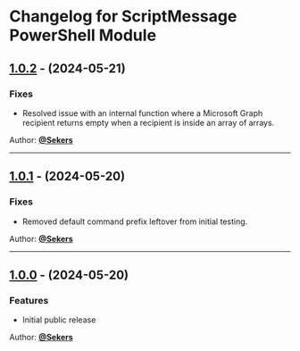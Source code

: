 # Changelog for ScriptMessage PowerShell Module

## [1.0.2](https://github.com/Sekers/ScriptMessage/tree/1.0.2) - (2024-05-21)

### Fixes

- Resolved issue with an internal function where a Microsoft Graph recipient returns empty when a recipient is inside an array of arrays.

Author: [**@Sekers**](https://github.com/Sekers)

---
## [1.0.1](https://github.com/Sekers/ScriptMessage/tree/1.0.1) - (2024-05-20)

### Fixes

- Removed default command prefix leftover from initial testing.

Author: [**@Sekers**](https://github.com/Sekers)

---
## [1.0.0](https://github.com/Sekers/SKYAPI/tree/1.0.0) - (2024-05-20)

### Features

- Initial public release

Author: [**@Sekers**](https://github.com/Sekers)
